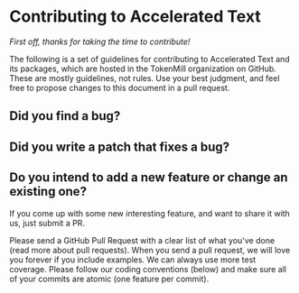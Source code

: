# Contributing to Accelerated Text

*First off, thanks for taking the time to contribute!*

The following is a set of guidelines for contributing to Accelerated Text and its packages, which are hosted in the TokenMill organization on GitHub. These are mostly guidelines, not rules. Use your best judgment, and feel free to propose changes to this document in a pull request.

## Did you find a bug?

## Did you write a patch that fixes a bug?

## Do you intend to add a new feature or change an existing one?

If you come up with some new interesting feature, and want to share it with us, just submit a PR. 

Please send a GitHub Pull Request with a clear list of what you've done (read more about pull requests). When you send a pull request, we will love you forever if you include examples. We can always use more test coverage. Please follow our coding conventions (below) and make sure all of your commits are atomic (one feature per commit).
